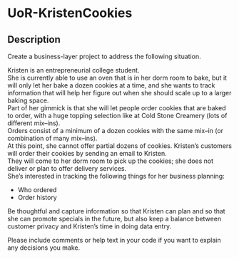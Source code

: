 # UoR-KristenCookies

## Description
Create a business-layer project to address the following situation.

Kristen is an entrepreneurial college student.   
She is currently able to use an oven that is in her dorm room to bake, but it will only let her bake a dozen cookies at a time, and she wants to track information that will help her figure out when she should scale up to a larger baking space.  
Part of her gimmick is that she will let people order cookies that are baked to order, with a huge topping selection like at Cold Stone Creamery (lots of different mix–ins).  
Orders consist of a minimum of a dozen cookies with the same mix–in (or combination of many mix–ins).  
At this point, she cannot offer partial dozens of cookies. Kristen’s customers will order their cookies by sending an email to Kristen.  
They will come to her dorm room to pick up the cookies; she does not deliver or plan to offer delivery services.  
She’s interested in tracking the following things for her business planning:
- Who ordered
- Order history

Be thoughtful and capture information so that Kristen can plan and so that she can promote specials in the future, but also keep a balance between customer privacy and Kristen’s time in doing data entry.

Please include comments or help text in your code if you want to explain any decisions you make.


